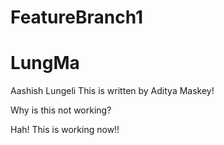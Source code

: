 # FeatureBranch1
# LungMa
Aashish Lungeli
This is written by Aditya Maskey!


Why is this not working?

Hah! This is working now!!
